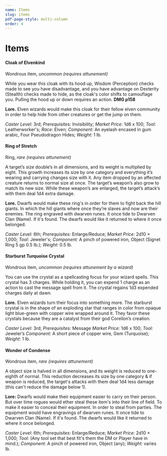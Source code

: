 ```yaml
---
name: Items
slug: items
pdf-page-style: multi-column
order: 4
---
```


# Items

#### Cloak of Elvenkind
Wondrous item, *uncommon (requires attunement)*

While you wear this cloak with its hood up, Wisdom (Perception) checks made to see you have disadvantage, and you have advantage on Dexterity (Stealth) checks made to hide, as the cloak's color shifts to camouflage you. Pulling the hood up or down requires an action. **DMG p158**

**Lore.** Elven wizards would make this cloak for their fellow elven community in order to help hide from other creatures or get the jump on them.

*Caster Level:* 3rd; *Prerequisites:* Invisibility; *Market Price:* 1d6 x 100; *Tool:* Leatherworker's; *Race:* Elven; *Component:* An eyelash encased in gum arabic, Four Pseudodragon Hides; *Weight:* 1 lb.

#### Ring of Stretch
Ring, *rare (requires attunement)*

A target’s size double’s in all dimensions, and its weight is multiplied by eight. This growth increases its size by one category and everything it’s wearing and carrying changes size with it. Any item dropped by an affected creature returns to normal size at once. The target’s weapon’s also grow to match its new size. While these weapon’s are enlarged, the target’s attack’s with them deal 1d4 extra damage.

**Lore.** Dwarfs would make these ring's in order for them to fight back the hill giants. In which the hill giants where once they’re slaves and now are their enemies. The ring engraved with dwarven runes. It once tide to Dwarven Clan (Name). If it's found. The dwarfs would like it returned to where it once belonged.

*Caster Level:* 6th; *Prerequisites:* Enlarge/Reduce; *Market Price:* 2d10 × 1,000; *Tool:* Jeweler's; *Component:* A pinch of powered iron, Object (Signet Ring 5 gp 0.5 lb.); *Weight:* 0.5 lb.

#### Starburst Turquoise Crystal
Wondrous item, *uncommon (requires attunement by a wizard)*

You can use the crystal as a spellcasting focus for your wizard spells.
This crystal has 3 charges. While holding it, you can expend 1 charge as an action to cast the message spell from it. The crystal regains 1d3 expended charges daily at dawn.

**Lore.** Elven wizards turn their focus into something more. The starburst crystal is in the shape of an exploding star that ranges in color from opaque light blue-green with copper wire wrapped around it. They favor these crystals because they are a catalyst from their god Corellon’s creation.

*Caster Level:* 3rd; *Prerequisites:* Message *Market Price:* 1d6 x 100; *Tool:* Jeweler’s *Component:* A short piece of copper wire, Gem (Turquoise); *Weight:* 1 lb.

#### Wonder of Condense
Wondrous item, *rare (requires attunement)*

A object size is halved in all dimensions, and its weight is reduced to one-eighth of normal. This reduction decreases its size by one category & if weapon is reduced, the target's attacks with them deal 1d4 less damage (this can't reduce the damage below 1).

**Lore:** Dwarfs would make their equipment easier to carry on their person. But over time rogues would ether steal these item's into their line of field. To make it easier to conceal their equipment. In order to steal from parties. The equipment would have engravings of dwarven runes. It once tide to Dwarven Clan (Name). If it's found. The dwarfs would like it returned to where it once belonged.

*Caster Level:* 6th; *Prerequisites:* Enlarge/Reduce; *Market Price:* 2d10 × 1,000; *Tool:* (Any tool set that best fit's them the DM or Player have in mind.); *Component:* A pinch of powered iron, Object (any); *Weight:* varies lb.